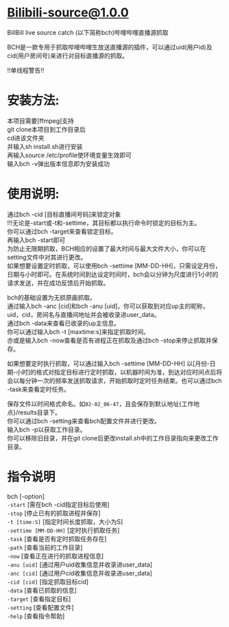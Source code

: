 # Bilibili-source@1.0.0
BillBill live source catch (以下简称bch)哔哩哔哩直播源抓取

BCH是一款专用于抓取哔哩哔哩生放送直播源的插件，可以通过uid(用户id)及cid(用户房间号)来进行对目标直播源的抓取。

!!单线程警告!!

# 安装方法:
本项目需要[ffmpeg]支持<br>
git clone本项目到工作目录后<br>
cd进该文件夹<br>
并输入sh install.sh进行安装<br>
再输入source /etc/profile使环境变量生效即可<br>
输入bch -v弹出版本信息即为安装成功

# 使用说明:
通过bch -cid [目标直播间号码]来锁定对象<br>
!!!无论是-start或-t和-settime，其目标都以执行命令时锁定的目标为主。<br>
你可以通过bch -target来查看锁定目标。<br>
再输入bch -start即可<br>
为防止无限期抓取，BCH相应的设置了最大时间与最大文件大小，你可以在setting文件中对其进行更改。<br>
如果想要设置定时抓取，可以使用bch -settime [MM-DD-HH]，只需设定月份，日期与小时即可。在系统时间到达设定时间时，bch会以分钟为尺度进行1小时的请求发送，并在成功反馈后开始抓取。<br>

bch的基础设置为无损原画抓取。<br>
通过输入bch -anc [cid]和bch -anu [uid]，你可以获取到对应up主的昵称，uid，cid，房间名与直播间地址并会被收录进user_data。<br>
通过bch -data来查看已收录的up主信息。<br>
你可以通过输入bch -t [maxtime:s]来指定抓取时间。<br>
亦或是输入bch -now查看是否有进程正在抓取及通过bch -stop来停止抓取并保存。<br>

如果想要定时执行抓取，可以通过输入bch -settime [MM-DD-HH]  以[月份-日期-小时]的格式对指定目标进行定时抓取，以机器时间为准，到达对应时间点后将会以每分钟一次的频率发送抓取请求，开始抓取时定时任务结束。也可以通过bch -task来查看定时任务。<br>

保存文件以时间格式命名。如`02-02_06-47`，且会保存到默认地址{工作地点}/results目录下。<br>
你可以通过bch -setting来查看bch配置文件并进行更改。<br>
输入bch -p以获取工作目录。<br>
你可以移除旧目录，并在git clone后更改install.sh中的工作目录指向来更改工作目录。<br>

# 指令说明
bch [-option]<br>
`-start` [需在bch -cid指定目标后使用]<br>
`-stop` [停止已有的抓取进程并保存]<br>
`-t [time:S]` [指定时间长度抓取，大小为S]<br>
`-settime [MM-DD-HH]` [定时执行抓取任务]<br>
`-task` [查看是否有定时抓取任务存在]<br>
`-path` [查看当前的工作目录]<br>
`-now` [查看正在进行的抓取进程信息]<br>
`-anu [uid]` [通过用户uid收集信息并收录进user_data]<br>
`-anc [cid]` [通过用户cid收集信息并收录进user_data]<br>
`-cid [cid]` [指定抓取目标cid]<br>
`-data` [查看已抓取的信息]<br>
`-target` [查看指定目标]<br>
`-setting` [查看配置文件]<br>
`-help` [查看指令帮助]